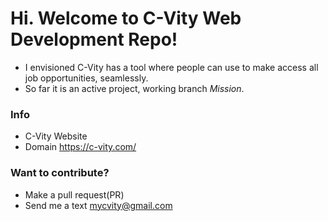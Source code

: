 # Hi. Welcome to C-Vity Web Development Repo!
- I envisioned C-Vity has a tool where people can use to make access all job opportunities, seamlessly.
- So far it is an active project, working branch _Mission_.

### Info
 - C-Vity Website
 - Domain https://c-vity.com/ 

### Want to contribute?
- Make a pull request(PR)
- Send me a text mycvity@gmail.com
